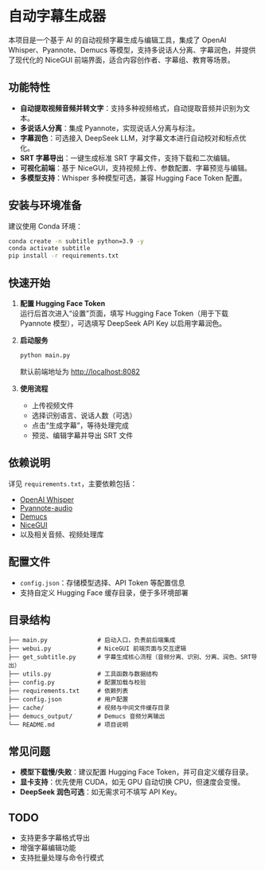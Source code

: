 # 自动字幕生成器

本项目是一个基于 AI 的自动视频字幕生成与编辑工具，集成了 OpenAI Whisper、Pyannote、Demucs 等模型，支持多说话人分离、字幕润色，并提供了现代化的 NiceGUI 前端界面，适合内容创作者、字幕组、教育等场景。

## 功能特性

- **自动提取视频音频并转文字**：支持多种视频格式，自动提取音频并识别为文本。
- **多说话人分离**：集成 Pyannote，实现说话人分离与标注。
- **字幕润色**：可选接入 DeepSeek LLM，对字幕文本进行自动校对和标点优化。
- **SRT 字幕导出**：一键生成标准 SRT 字幕文件，支持下载和二次编辑。
- **可视化前端**：基于 NiceGUI，支持视频上传、参数配置、字幕预览与编辑。
- **多模型支持**：Whisper 多种模型可选，兼容 Hugging Face Token 配置。

## 安装与环境准备

建议使用 Conda 环境：

```bash
conda create -n subtitle python=3.9 -y
conda activate subtitle
pip install -r requirements.txt
```

## 快速开始

1. **配置 Hugging Face Token**  
   运行后首次进入“设置”页面，填写 Hugging Face Token（用于下载 Pyannote 模型），可选填写 DeepSeek API Key 以启用字幕润色。

2. **启动服务**  
   ```bash
   python main.py
   ```
   默认前端地址为 [http://localhost:8082](http://localhost:8082)

3. **使用流程**  
   - 上传视频文件
   - 选择识别语言、说话人数（可选）
   - 点击“生成字幕”，等待处理完成
   - 预览、编辑字幕并导出 SRT 文件

## 依赖说明

详见 `requirements.txt`，主要依赖包括：

- [OpenAI Whisper](https://github.com/openai/whisper)
- [Pyannote-audio](https://github.com/pyannote/pyannote-audio)
- [Demucs](https://github.com/facebookresearch/demucs)
- [NiceGUI](https://github.com/zauberzeug/nicegui)
- 以及相关音频、视频处理库

## 配置文件

- `config.json`：存储模型选择、API Token 等配置信息
- 支持自定义 Hugging Face 缓存目录，便于多环境部署

## 目录结构

```
├── main.py              # 启动入口，负责前后端集成
├── webui.py             # NiceGUI 前端页面与交互逻辑
├── get_subtitle.py      # 字幕生成核心流程（音频分离、识别、分离、润色、SRT导出）
├── utils.py             # 工具函数与数据结构
├── config.py            # 配置加载与校验
├── requirements.txt     # 依赖列表
├── config.json          # 用户配置
├── cache/               # 视频与中间文件缓存目录
├── demucs_output/       # Demucs 音频分离输出
└── README.md            # 项目说明
```

## 常见问题

- **模型下载慢/失败**：建议配置 Hugging Face Token，并可自定义缓存目录。
- **显卡支持**：优先使用 CUDA，如无 GPU 自动切换 CPU，但速度会变慢。
- **DeepSeek 润色可选**：如无需求可不填写 API Key。

## TODO

- 支持更多字幕格式导出
- 增强字幕编辑功能
- 支持批量处理与命令行模式